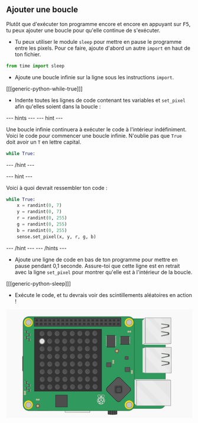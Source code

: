 ## Ajouter une boucle

Plutôt que d'exécuter ton programme encore et encore en appuyant sur <kbd>F5</kbd>, tu peux ajouter une boucle pour qu'elle continue de s'exécuter.

+ Tu peux utiliser le module `sleep` pour mettre en pause le programme entre les pixels. Pour ce faire, ajoute d'abord un autre `import` en haut de ton fichier.

```python
from time import sleep
```

+ Ajoute une boucle infinie sur la ligne sous les instructions `import`.

[[[generic-python-while-true]]]

+ Indente toutes les lignes de code contenant tes variables et `set_pixel` afin qu'elles soient dans la boucle :

--- hints --- --- hint ---

Une boucle infinie continuera à exécuter le code à l'intérieur indéfiniment. Voici le code pour commencer une boucle infinie. N'oublie pas que `True` doit avoir un `T` en lettre capital.

```python
while True:
```

--- /hint ---

--- hint ---

Voici à quoi devrait ressembler ton code :

```python
while True:
    x = randint(0, 7)
    y = randint(0, 7)
    r = randint(0, 255)
    g = randint(0, 255)
    b = randint(0, 255)
    sense.set_pixel(x, y, r, g, b)
```

--- /hint --- --- /hints ---

+ Ajoute une ligne de code en bas de ton programme pour mettre en pause pendant 0,1 seconde. Assure-toi que cette ligne est en retrait avec la ligne ` set_pixel ` pour montrer qu'elle est à l'intérieur de la boucle.

[[[generic-python-sleep]]]


+ Exécute le code, et tu devrais voir des scintillements aléatoires en action !

![Résultat final](images/finished-result.gif)
